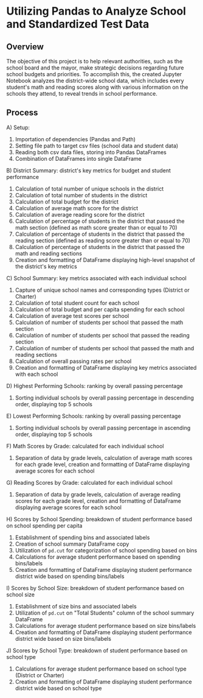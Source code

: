 # Utilizing Pandas to Analyze School and Standardized Test Data

## Overview ##

The objective of this project is to help relevant authorities, such as the school board and the mayor, make strategic decisions regarding future school budgets and priorities. To accomplish this, the created Jupyter Notebook analyzes the district-wide school data, which includes every student's math and reading scores along with various information on the schools they attend, to reveal trends in school performance.

## Process ##

A) Setup:
  1. Importation of dependencies (Pandas and Path)
  2. Setting file path to target csv files (school data and student data)
  3. Reading both csv data files, storing into Pandas DataFrames
  4. Combination of DataFrames into single DataFrame

B) District Summary: district's key metrics for budget and student performance
  1. Calculation of total number of unique schools in the district
  2. Calculation of total number of students in the district
  3. Calculation of total budget for the district
  4. Calculation of average math score for the district
  5. Calculation of average reading score for the district
  6. Calculation of percentage of students in the district that passed the math section (defined as math score greater than or equal to 70)
  7. Calculation of percentage of students in the district that passed the reading section (defined as reading score greater than or equal to 70)
  8. Calculation of percentage of students in the district that passed the math and reading sections
  9. Creation and formatting of DataFrame displaying high-level snapshot of the district's key metrics

C) School Summary: key metrics associated with each individual school
  1. Capture of unique school names and corresponding types (District or Charter)
  2. Calculation of total student count for each school
  3. Calculation of total budget and per capita spending for each school
  4. Calculation of average test scores per school
  5. Calculation of number of students per school that passed the math section
  6. Calculation of number of students per school that passed the reading section
  7. Calculation of number of students per school that passed the math and reading sections
  8. Calculation of overall passing rates per school
  9. Creation and formatting of DataFrame displaying key metrics associated with each school

D) Highest Performing Schools: ranking by overall passing percentage
  1. Sorting individual schools by overall passing percentage in descending order, displaying top 5 schools

E) Lowest Performing Schools: ranking by overall passing percentage
  1. Sorting individual schools by overall passing percentage in ascending order, displaying top 5 schools

F) Math Scores by Grade: calculated for each individual school
  1. Separation of data by grade levels, calculation of average math scores for each grade level, creation and formatting of DataFrame displaying average scores for each school

G) Reading Scores by Grade: calculated for each individual school
  1. Separation of data by grade levels, calculation of average reading scores for each grade level, creation and formatting of DataFrame displaying average scores for each school

H) Scores by School Spending: breakdown of student performance based on school spending per capita
  1. Establishment of spending bins and associated labels
  2. Creation of school summary DataFrame copy
  3. Utilization of `pd.cut` for categorization of school spending based on bins
  4. Calculations for average student performance based on spending bins/labels
  5. Creation and formatting of DataFrame displaying student performance district wide based on spending bins/labels

I) Scores by School Size: breakdown of student performance based on school size
  1. Establishment of size bins and associated labels
  2. Utilization of `pd.cut` on "Total Students" column of the school summary DataFrame
  3. Calculations for average student performance based on size bins/labels
  4. Creation and formatting of DataFrame displaying student performance district wide based on size bins/labels

J) Scores by School Type: breakdown of student performance based on school type
  1. Calculations for average student performance based on school type (District or Charter)
  2. Creation and formatting of DataFrame displaying student performance district wide based on school type

